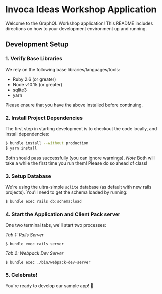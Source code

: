 # Invoca Ideas Workshop Application

Welcome to the GraphQL Workshop application! This README includes directions on how to your development environment up and running.

## Development Setup

### 1. Verify Base Libraries
We rely on the following base libraries/languages/tools:

- Ruby 2.6 (or greater)
- Node v10.15 (or greater)
- sqlite3
- yarn

Please ensure that you have the above installed before continuing.

### 2. Install Project Dependencies

The first step in starting development is to checkout the code locally, and install dependencies:

```bash
$ bundle install --without production
$ yarn install
```
Both should pass successfully (you can ignore warnings). *Note* Both will take a while the first time you run them!  Please do so ahead of class!

### 3. Setup Database

We're using the ultra-simple `sqlite` database (as default with new rails projects). You'll need to get the schema loaded by running:

```bash
$ bundle exec rails db:schema:load
```

### 4. Start the Application and Client Pack server
One two terminal tabs, we'll start two processes:

*Tab 1: Rails Server*

```
$ bundle exec rails server
```

*Tab 2: Webpack Dev Server*

```
$ bundle exec ./bin/webpack-dev-server
```

### 5. Celebrate!
You're ready to develop our sample app! :tada:
